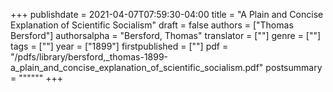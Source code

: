 +++
publishdate = 2021-04-07T07:59:30-04:00
title = "A Plain and Concise Explanation of Scientific Socialism"
draft = false
authors = ["Thomas Bersford"]
authorsalpha = "Bersford, Thomas"
translator = [""]
genre = [""]
tags = [""]
year = ["1899"]
firstpublished = [""]
pdf = "/pdfs/library/bersford,_thomas-1899-a_plain_and_concise_explanation_of_scientific_socialism.pdf"
postsummary = """"""
+++
